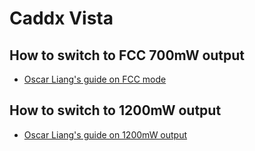 # Caddx Vista

## How to switch to FCC 700mW output

- [Oscar Liang's guide on FCC mode](https://oscarliang.com/dji-fpv-system-fcc-700mw/)

## How to switch to 1200mW output

- [Oscar Liang's guide on 1200mW output](https://oscarliang.com/dji-fpv-system-1200mw-output/)
